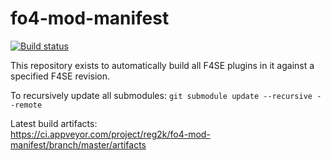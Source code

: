 # fo4-mod-manifest
[![Build status](https://ci.appveyor.com/api/projects/status/github/reg2k/fo4-mod-manifest?branch=master&svg=true)](https://ci.appveyor.com/project/reg2k/fo4-mod-manifest)

This repository exists to automatically build all F4SE plugins in it against a specified F4SE revision.

To recursively update all submodules: `git submodule update --recursive --remote`

Latest build artifacts:  
https://ci.appveyor.com/project/reg2k/fo4-mod-manifest/branch/master/artifacts
